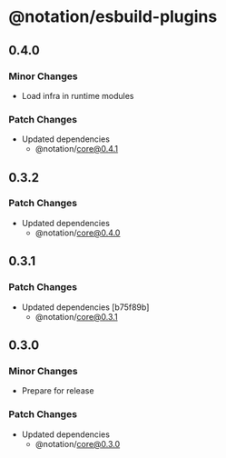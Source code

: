 # @notation/esbuild-plugins

## 0.4.0

### Minor Changes

- Load infra in runtime modules

### Patch Changes

- Updated dependencies
  - @notation/core@0.4.1

## 0.3.2

### Patch Changes

- Updated dependencies
  - @notation/core@0.4.0

## 0.3.1

### Patch Changes

- Updated dependencies [b75f89b]
  - @notation/core@0.3.1

## 0.3.0

### Minor Changes

- Prepare for release

### Patch Changes

- Updated dependencies
  - @notation/core@0.3.0
